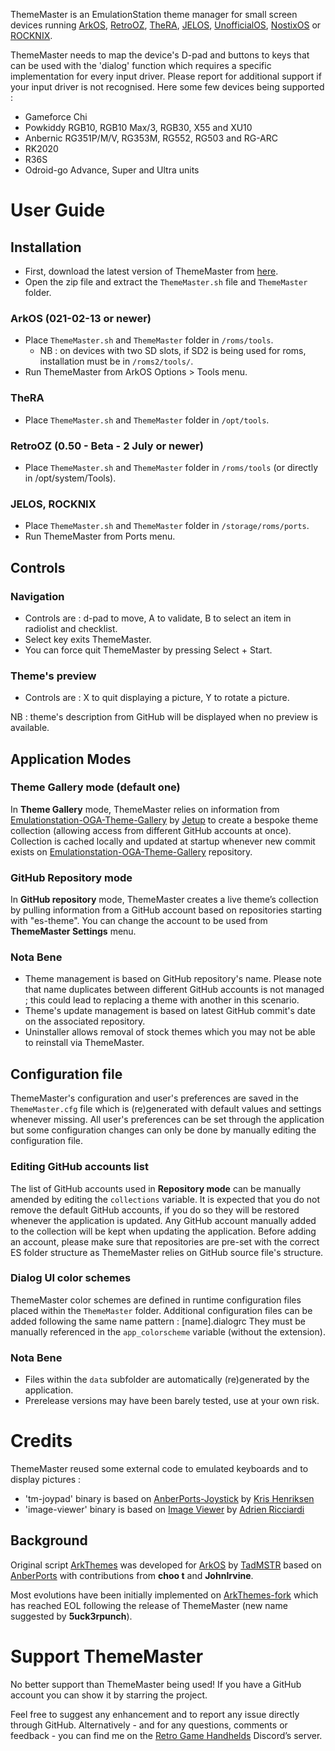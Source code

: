 ThemeMaster is an EmulationStation theme manager for small screen devices running [ArkOS](https://github.com/christianhaitian/arkos), [RetroOZ](https://github.com/southoz/RetroOZ), [TheRA](https://techtoytinker.com/theretroarena), [JELOS](https://github.com/JustEnoughLinuxOS/distribution), [UnofficialOS](https://github.com/RetroGFX/UnofficialOS), [NostixOS](https://github.com/NostixOS/Nostix) or [ROCKNIX](https://github.com/ROCKNIX/distribution).

ThemeMaster needs to map the device's D-pad and buttons to keys that can be used with the 'dialog' function which requires a specific implementation for every input driver. 
Please report for additional support if your input driver is not recognised. 
Here some few devices being supported :
- Gameforce Chi
- Powkiddy RGB10, RGB10 Max/3, RGB30, X55 and XU10
- Anbernic RG351P/M/V, RG353M, RG552, RG503 and RG-ARC
- RK2020
- R36S
- Odroid-go Advance, Super and Ultra units

# User Guide
## Installation
- First, download the latest version of ThemeMaster from [here](https://api.github.com/repos/JohnIrvine1433/ThemeMaster/zipball).
- Open the zip file and extract the `ThemeMaster.sh` file and `ThemeMaster` folder.

### ArkOS (021-02-13 or newer)
- Place `ThemeMaster.sh` and `ThemeMaster` folder in `/roms/tools`.
   - NB : on devices with two SD slots, if SD2 is being used for roms, installation must be in `/roms2/tools/`.
- Run ThemeMaster from ArkOS Options > Tools menu.

### TheRA
- Place `ThemeMaster.sh` and `ThemeMaster` folder in `/opt/tools`.

### RetroOZ (0.50 - Beta - 2 July or newer)
- Place `ThemeMaster.sh` and `ThemeMaster` folder in `/roms/tools` (or directly in /opt/system/Tools).

### JELOS, ROCKNIX
- Place `ThemeMaster.sh` and `ThemeMaster` folder in `/storage/roms/ports`.
- Run ThemeMaster from Ports menu.

## Controls
### Navigation
- Controls are : d-pad to move, A to validate, B to select an item in radiolist and checklist.
- Select key exits ThemeMaster.
- You can force quit ThemeMaster by pressing Select + Start.

### Theme's preview
- Controls are : X to quit displaying a picture, Y to rotate a picture.

NB : theme's description from GitHub will be displayed when no preview is available.

## Application Modes
### Theme Gallery mode (default one)
In **Theme Gallery** mode, ThemeMaster relies on information from [Emulationstation-OGA-Theme-Gallery](https://github.com/Jetup13/Emulationstation-OGA-Theme-Gallery) by [Jetup](https://github.com/Jetup13) to create a bespoke theme collection (allowing access from different GitHub accounts at once).
Collection is cached locally and updated at startup whenever new commit exists on [Emulationstation-OGA-Theme-Gallery](https://github.com/Jetup13/Emulationstation-OGA-Theme-Gallery) repository.

### GitHub Repository mode
In **GitHub repository** mode, ThemeMaster creates a live theme’s collection by pulling information from a GitHub account based on repositories starting with "es-theme".
You can change the account to be used from **ThemeMaster Settings** menu.

### Nota Bene
- Theme management is based on GitHub repository's name. Please note that name duplicates between different GitHub accounts is not managed ; this could lead to replacing a theme with another in this scenario.
- Theme's update management is based on latest GitHub commit's date on the associated repository.
- Uninstaller allows removal of stock themes which you may not be able to reinstall via ThemeMaster.

## Configuration file
ThemeMaster's configuration and user's preferences are saved in the `ThemeMaster.cfg` file which is (re)generated with default values and settings whenever missing.
All user's preferences can be set through the application but some configuration changes can only be done by manually editing the configuration file.

### Editing GitHub accounts list
The list of GitHub accounts used in **Repository mode** can be manually amended by editing the `collections` variable.
It is expected that you do not remove the default GitHub accounts, if you do so they will be restored whenever the application is updated.
Any GitHub account manually added to the collection will be kept when updating the application.
Before adding an account, please make sure that repositories are pre-set with the correct ES folder structure as ThemeMaster relies on GitHub source file's structure.

### Dialog UI color schemes
ThemeMaster color schemes are defined in runtime configuration files placed within the `ThemeMaster` folder.
Additional configuration files can be added following the same name pattern : [name].dialogrc 
They must be manually referenced in the `app_colorscheme` variable (without the extension).

### Nota Bene
- Files within the `data` subfolder are automatically (re)generated by the application.
- Prerelease versions may have been barely tested, use at your own risk.

# Credits
ThemeMaster reused some external code to emulated keyboards and to display pictures :
- 'tm-joypad' binary is based on [AnberPorts-Joystick](https://github.com/krishenriksen/AnberPorts-Joystick) by [Kris Henriksen](https://github.com/krishenriksen)
- 'image-viewer' binary is based on [Image Viewer](https://github.com/RICCIARDI-Adrien/Image_Viewer) by [Adrien Ricciardi](https://github.com/RICCIARDI-Adrien)

## Background
Original script [ArkThemes](https://github.com/TadMSTR/ArkThemes) was developed for [ArkOS](https://github.com/christianhaitian/arkos) by [TadMSTR](https://github.com/TadMSTR) based on [AnberPorts](https://github.com/krishenriksen/AnberPorts) with contributions from **choo t** and **JohnIrvine**.

Most evolutions have been initially implemented on [ArkThemes-fork](https://github.com/JohnIrvine1433/ArkThemes-fork) which has reached EOL following the release of ThemeMaster (new name suggested by **5uck3rpunch**).

# Support ThemeMaster
No better support than ThemeMaster being used! If you have a GitHub account you can show it by starring the project.

Feel free to suggest any enhancement and to report any issue directly through GitHub. Alternatively - and for any questions, comments or feedback - you can find me on the [Retro Game Handhelds](https://discord.gg/wurh4WM) Discord’s server.
